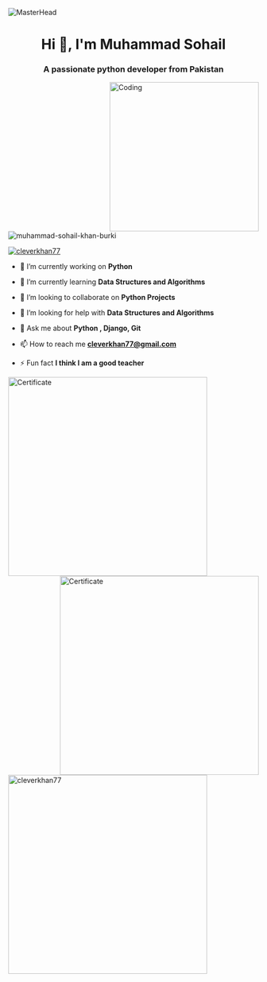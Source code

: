 ![MasterHead](https://user-images.githubusercontent.com/10498744/210012254-234538ff-d198-48aa-8964-37e6fd45d227.gif)
<link rel="stylesheet" href="circular-images.css">
<h1 align="center">Hi 👋, I'm Muhammad Sohail</h1>
<h3 align="center">A passionate python developer from Pakistan</h3>
<img align="right" alt="Coding" width="300" src="https://pbs.twimg.com/media/FrXOMj9WwEYQjGW?format=jpg&name=small">

<p align="left"> <img src="https://komarev.com/ghpvc/?username=muhammad-sohail-khan-burki&label=Profile%20views&color=0e75b6&style=flat" alt="muhammad-sohail-khan-burki" /> </p>

<p align="left"> <a href="https://twitter.com/cleverkhan77" target="blank"><img src="https://img.shields.io/twitter/follow/cleverkhan77?logo=twitter&style=for-the-badge" alt="cleverkhan77" /></a> </p>

- 🔭 I’m currently working on **Python**

- 🌱 I’m currently learning **Data Structures and Algorithms**

- 👯 I’m looking to collaborate on **Python Projects**

- 🤝 I’m looking for help with **Data Structures and Algorithms**

- 💬 Ask me about **Python , Django, Git**

- 📫 How to reach me **cleverkhan77@gmail.com**

- ⚡ Fun fact **I think I am a good teacher**




<img align="left" alt="Certificate" width="400" src="https://pbs.twimg.com/media/FrXDlsLWwAc2ADh?format=jpg&name=small">

<img align="right" alt="Certificate" width="400" src="https://pbs.twimg.com/media/FrXPBXLWwBo86ko?format=jpg&name=small"><br>


<div <p align="left"> <img align="left" width="400" src="https://pbs.twimg.com/media/FpK7pOuXsAAnfEh?format=jpg&name=small" alt="cleverkhan77" /></p> </div>